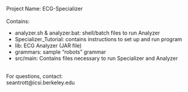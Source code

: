 Project Name: ECG-Specializer  <br>
<br>
Contains: <br>
* analyzer.sh & analyzer.bat: shell/batch files to run Analyzer <br>
* Specializer_Tutorial: contains instructions to set up and run program <br>
* lib: ECG Analyzer (JAR file) <br>
* grammars: sample “robots” grammar <br>
* src/main: Contains files necessary to run Specializer and Analyzer <br>

<br>
For questions, contact:<br>
seantrott@icsi.berkeley.edu